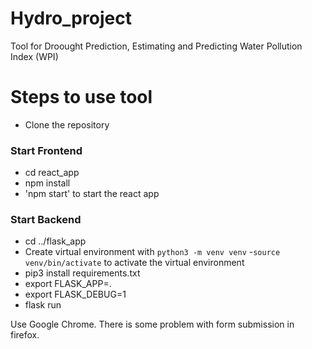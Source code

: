 # Hydro_project
Tool for Droought Prediction, Estimating and Predicting Water Pollution Index (WPI)

# Steps to use tool
- Clone the repository

### Start Frontend
- cd react_app
- npm install
- 'npm start' to start the react app

### Start Backend
- cd ../flask_app
- Create virtual environment with `python3 -m venv venv`
-`source venv/bin/activate` to activate the virtual environment
- pip3 install requirements.txt
- export FLASK_APP=.
- export FLASK_DEBUG=1
- flask run

Use Google Chrome. There is some problem with form submission in firefox.
